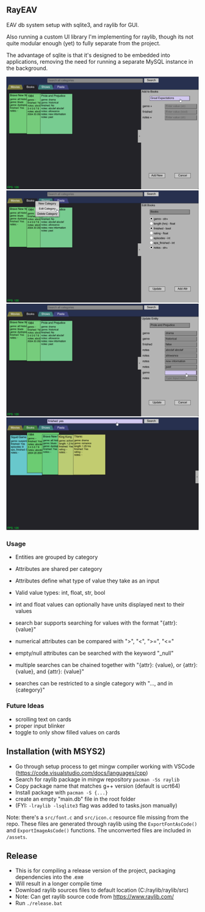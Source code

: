 ## RayEAV

EAV db system setup with sqlite3, and raylib for GUI.

Also running a custom UI library I'm implementing for raylib,
though its not quite modular enough (yet) to fully separate from the project.

The advantage of sqlite is that it's designed to be embedded into applications,
removing the need for running a separate MySQL instance in the background.

<img src="assets/screenshot.png" width="600x" />
<img src="assets/screenshot2.png" width="600x" />
<img src="assets/screenshot3.png" width="600x" />
<img src="assets/screenshot4.png" width="600x" />

### Usage
- Entities are grouped by category
- Attributes are shared per category
- Attributes define what type of value they take as an input
- Valid value types: int, float, str, bool
- int and float values can optionally have units displayed next to their values

- search bar supports searching for values with the format "{attr}: {value}"
- numerical attributes can be compared with ">", "<", ">=", "<="
- empty/null attributes can be searched with the keyword "_null"
- multiple searches can be chained together with "{attr}: {value}, or {attr}: {value}, and {attr}: {value}"
- searches can be restricted to a single category with "..., and in {category}"

### Future Ideas
- scrolling text on cards
- proper input blinker
- toggle to only show filled values on cards


## Installation (with MSYS2)
- Go through setup process to get mingw compiler working with VSCode (https://code.visualstudio.com/docs/languages/cpp)
- Search for raylib package in mingw repository `pacman -Ss raylib`
- Copy package name that matches g++ version (default is ucrt64)
- Install package with `pacman -S {...}`
- create an empty "main.db" file in the root folder
- (FYI: `-lraylib -lsqlite3` flag was added to tasks.json manually)

Note: there's a `src/font.c` and `src/icon.c` resource file missing from the repo.
These files are generated through raylib using the `ExportFontAsCode()` and `ExportImageAsCode()` functions.
The unconverted files are included in `/assets`.

## Release
- This is for compiling a release version of the project, packaging dependencies into the .exe
- Will result in a longer compile time
- Download raylib sources files to default location (C:/raylib/raylib/src)
- Note: Can get raylib source code from https://www.raylib.com/
- Run `./release.bat`

